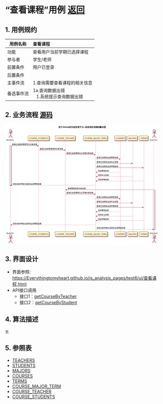 # “查看课程”用例 [返回](../README.md)

## 1. 用例规约

|用例名称|查看课程|
|-------|:-------------|
|功能|查看用户当前学期已选择课程|
|参与者|学生/老师|
|前置条件|用户已登录|
|后置条件||
|主事件流|1.查询需要查看课程的相关信息|
|备选事件流|1a.查询数据出错<br>&nbsp;&nbsp; 1.系统提示查询数据出错|

## 2. 业务流程 [源码](../源码/查看课程.puml)
![查看课程](../查看课程.png) 

## 3. 界面设计
- 界面参照: https://Everythingtomyheart.github.io/is_analysis_pages/test6/ui/查看课程.html
- API接口调用
    - 接口1：[getCourseByTeacher](../接口/getCourseByTeacher.md)
    - 接口2：[getCourseByStudent](../接口/getCourseByStudent.md)
## 4. 算法描述
    无
## 5. 参照表

- [TEACHERS](../DB/README.md/#TEACHERS)
- [STUDENTS](../DB/README.md/#STUDENTS)
- [MAJORS](../DB/README.md/#MAJORS)
- [COURSES](../DB/README.md/#COURSES)
- [TERMS](../DB/README.md/#TERMS)
- [COURSE_MAJOR_TERM](../DB/README.md/#COURSE_MAJOR_TERM)
- [COURSE_TEACHER](../DB/README.md/#COURSE_TEACHER)
- [COURSE_STUDENTS](../DB/README.md/#COURSE_STUDENTS)